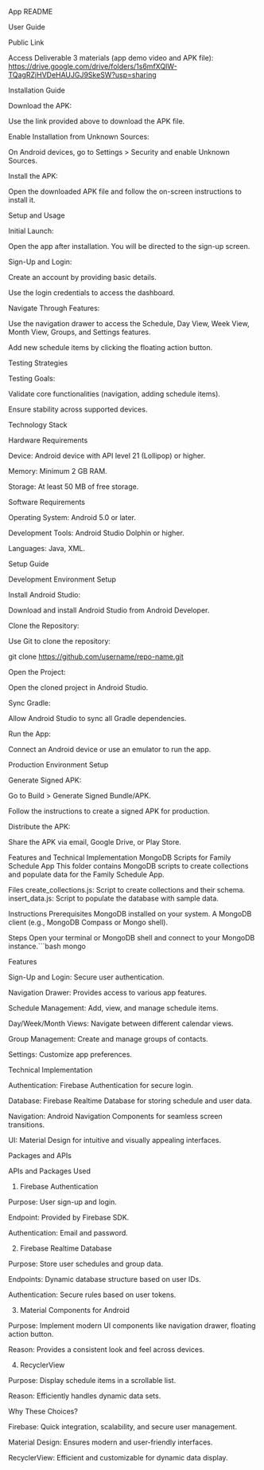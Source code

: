 App README

User Guide

Public Link

Access Deliverable 3 materials (app demo video and APK file):
https://drive.google.com/drive/folders/1s6mfXQIW-TQagRZjHVDeHAUJGJ9SkeSW?usp=sharing

Installation Guide

Download the APK:

Use the link provided above to download the APK file.

Enable Installation from Unknown Sources:

On Android devices, go to Settings > Security and enable Unknown Sources.

Install the APK:

Open the downloaded APK file and follow the on-screen instructions to install it.

Setup and Usage

Initial Launch:

Open the app after installation. You will be directed to the sign-up screen.

Sign-Up and Login:

Create an account by providing basic details.

Use the login credentials to access the dashboard.

Navigate Through Features:

Use the navigation drawer to access the Schedule, Day View, Week View, Month View, Groups, and Settings features.

Add new schedule items by clicking the floating action button.

Testing Strategies

Testing Goals:

Validate core functionalities (navigation, adding schedule items).

Ensure stability across supported devices.


Technology Stack

Hardware Requirements

Device: Android device with API level 21 (Lollipop) or higher.

Memory: Minimum 2 GB RAM.

Storage: At least 50 MB of free storage.

Software Requirements

Operating System: Android 5.0 or later.

Development Tools: Android Studio Dolphin or higher.

Languages: Java, XML.

Setup Guide

Development Environment Setup

Install Android Studio:

Download and install Android Studio from Android Developer.

Clone the Repository:

Use Git to clone the repository:

git clone https://github.com/username/repo-name.git

Open the Project:

Open the cloned project in Android Studio.

Sync Gradle:

Allow Android Studio to sync all Gradle dependencies.

Run the App:

Connect an Android device or use an emulator to run the app.

Production Environment Setup

Generate Signed APK:

Go to Build > Generate Signed Bundle/APK.

Follow the instructions to create a signed APK for production.

Distribute the APK:

Share the APK via email, Google Drive, or Play Store.

Features and Technical Implementation
MongoDB Scripts for Family Schedule App
This folder contains MongoDB scripts to create collections and populate data for the Family Schedule App.

Files
create_collections.js: Script to create collections and their schema.
insert_data.js: Script to populate the database with sample data.

Instructions
Prerequisites
MongoDB installed on your system.
A MongoDB client (e.g., MongoDB Compass or Mongo shell).

Steps
Open your terminal or MongoDB shell and connect to your MongoDB instance.```bash
mongo

Features

Sign-Up and Login: Secure user authentication.

Navigation Drawer: Provides access to various app features.

Schedule Management: Add, view, and manage schedule items.

Day/Week/Month Views: Navigate between different calendar views.

Group Management: Create and manage groups of contacts.

Settings: Customize app preferences.

Technical Implementation

Authentication: Firebase Authentication for secure login.

Database: Firebase Realtime Database for storing schedule and user data.

Navigation: Android Navigation Components for seamless screen transitions.

UI: Material Design for intuitive and visually appealing interfaces.

Packages and APIs

APIs and Packages Used

1. Firebase Authentication

Purpose: User sign-up and login.

Endpoint: Provided by Firebase SDK.

Authentication: Email and password.

2. Firebase Realtime Database

Purpose: Store user schedules and group data.

Endpoints: Dynamic database structure based on user IDs.

Authentication: Secure rules based on user tokens.

3. Material Components for Android

Purpose: Implement modern UI components like navigation drawer, floating action button.

Reason: Provides a consistent look and feel across devices.

4. RecyclerView

Purpose: Display schedule items in a scrollable list.

Reason: Efficiently handles dynamic data sets.

Why These Choices?

Firebase: Quick integration, scalability, and secure user management.

Material Design: Ensures modern and user-friendly interfaces.

RecyclerView: Efficient and customizable for dynamic data display.

